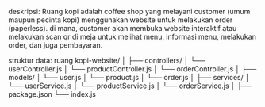 deskripsi:
Ruang kopi adalah coffee shop yang melayani customer (umum maupun pecinta kopi) menggunakan website untuk melakukan order (paperless). di mana, customer akan membuka website interaktif atau melakukan scan qr di meja untuk melihat menu, informasi menu, melakukan order, dan juga pembayaran.

struktur data:
ruang kopi-website/
│
├── controllers/
│   └── userController.js
│   └── productController.js
│   └── orderController.js
│
├── models/
│   └── user.js
│   └── product.js
│   └── order.js
│
├── services/
│   └── userService.js
│   └── productService.js
│   └── orderService.js
│
├── package.json
└──  index.js
